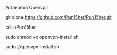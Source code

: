 

Установка Openvpn

git clone https://github.com/Pun15her/Pun15her.git


cd ~/Pun15her


sudo chmod +x openvpn-install.sh 


sudo ./openvpn-install.sh

